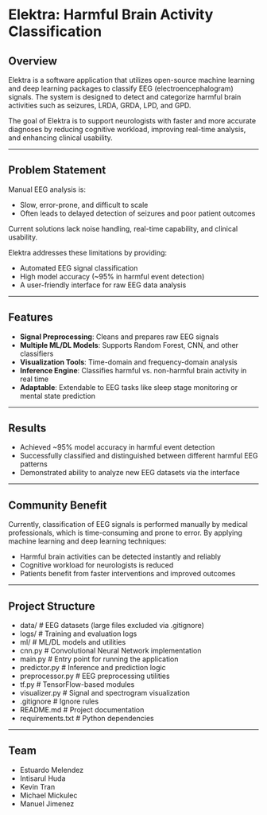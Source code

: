 # Elektra: Harmful Brain Activity Classification

## Overview
Elektra is a software application that utilizes open-source machine learning and deep learning packages to classify EEG (electroencephalogram) signals. The system is designed to detect and categorize harmful brain activities such as seizures, LRDA, GRDA, LPD, and GPD.  

The goal of Elektra is to support neurologists with faster and more accurate diagnoses by reducing cognitive workload, improving real-time analysis, and enhancing clinical usability.

---

## Problem Statement
Manual EEG analysis is:
- Slow, error-prone, and difficult to scale  
- Often leads to delayed detection of seizures and poor patient outcomes  

Current solutions lack noise handling, real-time capability, and clinical usability.  

Elektra addresses these limitations by providing:
- Automated EEG signal classification  
- High model accuracy (~95% in harmful event detection)  
- A user-friendly interface for raw EEG data analysis  

---

## Features
- **Signal Preprocessing**: Cleans and prepares raw EEG signals  
- **Multiple ML/DL Models**: Supports Random Forest, CNN, and other classifiers  
- **Visualization Tools**: Time-domain and frequency-domain analysis  
- **Inference Engine**: Classifies harmful vs. non-harmful brain activity in real time  
- **Adaptable**: Extendable to EEG tasks like sleep stage monitoring or mental state prediction  

---

## Results
- Achieved ~95% model accuracy in harmful event detection  
- Successfully classified and distinguished between different harmful EEG patterns  
- Demonstrated ability to analyze new EEG datasets via the interface  

---

## Community Benefit
Currently, classification of EEG signals is performed manually by medical professionals, which is time-consuming and prone to error. By applying machine learning and deep learning techniques:
- Harmful brain activities can be detected instantly and reliably  
- Cognitive workload for neurologists is reduced  
- Patients benefit from faster interventions and improved outcomes  

---

## Project Structure
- data/ # EEG datasets (large files excluded via .gitignore)
- logs/ # Training and evaluation logs
- ml/ # ML/DL models and utilities
- cnn.py # Convolutional Neural Network implementation
- main.py # Entry point for running the application
- predictor.py # Inference and prediction logic
- preprocessor.py # EEG preprocessing utilities
- tf.py # TensorFlow-based modules
- visualizer.py # Signal and spectrogram visualization
- .gitignore # Ignore rules
- README.md # Project documentation
- requirements.txt # Python dependencies
  
---

## Team
- Estuardo Melendez
- Intisarul Huda
- Kevin Tran
- Michael Mickulec
- Manuel Jimenez

